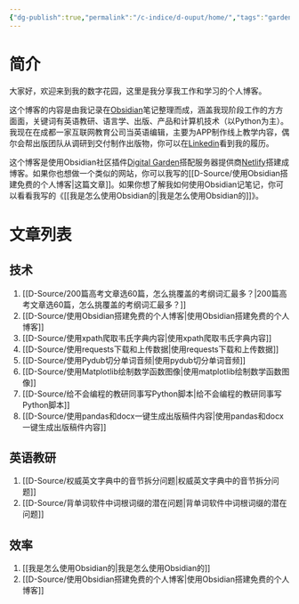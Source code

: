 ```yaml
---
{"dg-publish":true,"permalink":"/c-indice/d-ouput/home/","tags":"gardenEntry","dgHomeLink":true,"dgPassFrontmatter":false}
---
```



# 简介
大家好，欢迎来到我的数字花园，这里是我分享我工作和学习的个人博客。

这个博客的内容是由我记录在[Obsidian](https://obsidian.md)笔记整理而成，涵盖我现阶段工作的方方面面，关键词有英语教研、语言学、出版、产品和计算机技术（以Python为主）。我现在在成都一家互联网教育公司当英语编辑，主要为APP制作线上教学内容，偶尔会帮出版团队从调研到交付制作出版物，你可以在[Linkedin](https://www.linkedin.com/in/yuqi-qin-13a5b5160/)看到我的履历。

这个博客是使用Obsidian社区插件[Digital Garden](https://github.com/obsidianMkdocs/obsidian-github-publisher)搭配服务器提供商[Netlify](https://app.netlify.com/teams/yuqiqin-a/overview)搭建成博客。如果你也想做一个类似的网站，你可以我写的[[D-Source/使用Obsidian搭建免费的个人博客|这篇文章]]。如果你想了解我如何使用Obsidian记笔记，你可以看看我写的《[[我是怎么使用Obsidian的|我是怎么使用Obsidian的]]》。



# 文章列表
## 技术
1. [[D-Source/200篇高考文章选60篇，怎么挑覆盖的考纲词汇最多？|200篇高考文章选60篇，怎么挑覆盖的考纲词汇最多？]]
2. [[D-Source/使用Obsidian搭建免费的个人博客|使用Obsidian搭建免费的个人博客]]
3. [[D-Source/使用xpath爬取韦氏字典内容|使用xpath爬取韦氏字典内容]]
4. [[D-Source/使用requests下载和上传数据|使用requests下载和上传数据]]
5. [[D-Source/使用Pydub切分单词音频|使用pydub切分单词音频]]
6. [[D-Source/使用Matplotlib绘制数学函数图像|使用matplotlib绘制数学函数图像]]
7. [[D-Source/给不会编程的教研同事写Python脚本|给不会编程的教研同事写Python脚本]]
8. [[D-Source/使用pandas和docx一键生成出版稿件内容|使用pandas和docx一键生成出版稿件内容]]


##  英语教研
1. [[D-Source/权威英文字典中的音节拆分问题|权威英文字典中的音节拆分问题]]
2. [[D-Source/背单词软件中词根词缀的潜在问题|背单词软件中词根词缀的潜在问题]]




## 效率
1. [[我是怎么使用Obsidian的|我是怎么使用Obsidian的]]
2. [[D-Source/使用Obsidian搭建免费的个人博客|使用Obsidian搭建免费的个人博客]]